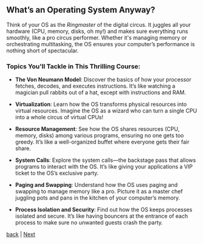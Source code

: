## What’s an Operating System Anyway?

Think of your OS as the *Ringmaster* of the digital circus. It juggles all your hardware (CPU, memory, disks, oh my!) and makes sure everything runs smoothly, like a pro circus performer. Whether it's managing memory or orchestrating multitasking, the OS ensures your computer’s performance is nothing short of spectacular. 

### **Topics You'll Tackle in This Thrilling Course:**

- **The Von Neumann Model**: Discover the basics of how your processor fetches, decodes, and executes instructions. It’s like watching a magician pull rabbits out of a hat, except with instructions and RAM.
  
- **Virtualization**: Learn how the OS transforms physical resources into virtual resources. Imagine the OS as a wizard who can turn a single CPU into a whole circus of virtual CPUs!

- **Resource Management**: See how the OS shares resources (CPU, memory, disks) among various programs, ensuring no one gets too greedy. It’s like a well-organized buffet where everyone gets their fair share.

- **System Calls**: Explore the system calls—the backstage pass that allows programs to interact with the OS. It’s like giving your applications a VIP ticket to the OS’s exclusive party.

- **Paging and Swapping**: Understand how the OS uses paging and swapping to manage memory like a pro. Picture it as a master chef juggling pots and pans in the kitchen of your computer’s memory.

- **Process Isolation and Security**: Find out how the OS keeps processes isolated and secure. It’s like having bouncers at the entrance of each process to make sure no unwanted guests crash the party.


[back](readme.md) | [Next](2-CPUVirtualize.md)
